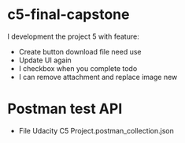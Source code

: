 # c5-final-capstone
I development the project 5 with feature:
- Create button download file need use
- Update UI again
- I checkbox when you complete todo
- I can remove attachment and replace image new

# Postman test API
- File Udacity C5 Project.postman_collection.json